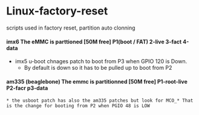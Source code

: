 # Linux-factory-reset
scripts used in factory reset, partition auto clonning


#### imx6 The eMMC is parttioned [50M free] P1(boot / FAT) 2-live 3-fact 4-data 
   * imx5 u-boot chnages patch to boot from P3 when GPIO 120 is Down. 
        * By default  is down so it has to be pulled up to boot from P2

#### am335 (beaglebone) The emmc is partitionned [50M free] P1-root-live P2-facr p3-data
    * the usboot patch has also the am335 patches but look for MCO_* That is the change for booting from P2 when PGIO 48 is LOW
    
    
   
